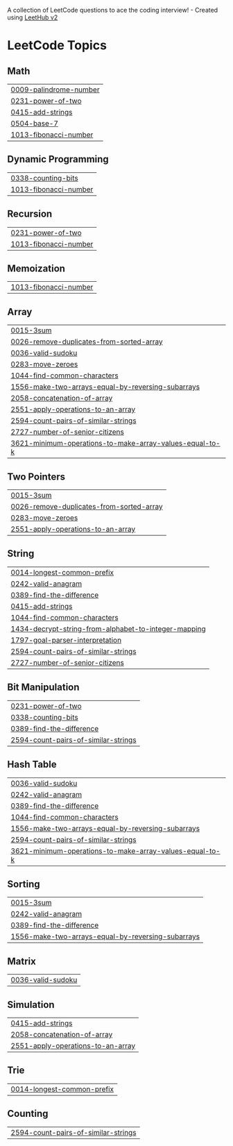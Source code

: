 A collection of LeetCode questions to ace the coding interview! - Created using [LeetHub v2](https://github.com/arunbhardwaj/LeetHub-2.0)
<!---LeetCode Topics Start-->
# LeetCode Topics
## Math
|  |
| ------- |
| [0009-palindrome-number](https://github.com/just-scribblig/Leetcode/tree/master/0009-palindrome-number) |
| [0231-power-of-two](https://github.com/just-scribblig/Leetcode/tree/master/0231-power-of-two) |
| [0415-add-strings](https://github.com/just-scribblig/Leetcode/tree/master/0415-add-strings) |
| [0504-base-7](https://github.com/just-scribblig/Leetcode/tree/master/0504-base-7) |
| [1013-fibonacci-number](https://github.com/just-scribblig/Leetcode/tree/master/1013-fibonacci-number) |
## Dynamic Programming
|  |
| ------- |
| [0338-counting-bits](https://github.com/just-scribblig/Leetcode/tree/master/0338-counting-bits) |
| [1013-fibonacci-number](https://github.com/just-scribblig/Leetcode/tree/master/1013-fibonacci-number) |
## Recursion
|  |
| ------- |
| [0231-power-of-two](https://github.com/just-scribblig/Leetcode/tree/master/0231-power-of-two) |
| [1013-fibonacci-number](https://github.com/just-scribblig/Leetcode/tree/master/1013-fibonacci-number) |
## Memoization
|  |
| ------- |
| [1013-fibonacci-number](https://github.com/just-scribblig/Leetcode/tree/master/1013-fibonacci-number) |
## Array
|  |
| ------- |
| [0015-3sum](https://github.com/just-scribblig/Leetcode/tree/master/0015-3sum) |
| [0026-remove-duplicates-from-sorted-array](https://github.com/just-scribblig/Leetcode/tree/master/0026-remove-duplicates-from-sorted-array) |
| [0036-valid-sudoku](https://github.com/just-scribblig/Leetcode/tree/master/0036-valid-sudoku) |
| [0283-move-zeroes](https://github.com/just-scribblig/Leetcode/tree/master/0283-move-zeroes) |
| [1044-find-common-characters](https://github.com/just-scribblig/Leetcode/tree/master/1044-find-common-characters) |
| [1556-make-two-arrays-equal-by-reversing-subarrays](https://github.com/just-scribblig/Leetcode/tree/master/1556-make-two-arrays-equal-by-reversing-subarrays) |
| [2058-concatenation-of-array](https://github.com/just-scribblig/Leetcode/tree/master/2058-concatenation-of-array) |
| [2551-apply-operations-to-an-array](https://github.com/just-scribblig/Leetcode/tree/master/2551-apply-operations-to-an-array) |
| [2594-count-pairs-of-similar-strings](https://github.com/just-scribblig/Leetcode/tree/master/2594-count-pairs-of-similar-strings) |
| [2727-number-of-senior-citizens](https://github.com/just-scribblig/Leetcode/tree/master/2727-number-of-senior-citizens) |
| [3621-minimum-operations-to-make-array-values-equal-to-k](https://github.com/just-scribblig/Leetcode/tree/master/3621-minimum-operations-to-make-array-values-equal-to-k) |
## Two Pointers
|  |
| ------- |
| [0015-3sum](https://github.com/just-scribblig/Leetcode/tree/master/0015-3sum) |
| [0026-remove-duplicates-from-sorted-array](https://github.com/just-scribblig/Leetcode/tree/master/0026-remove-duplicates-from-sorted-array) |
| [0283-move-zeroes](https://github.com/just-scribblig/Leetcode/tree/master/0283-move-zeroes) |
| [2551-apply-operations-to-an-array](https://github.com/just-scribblig/Leetcode/tree/master/2551-apply-operations-to-an-array) |
## String
|  |
| ------- |
| [0014-longest-common-prefix](https://github.com/just-scribblig/Leetcode/tree/master/0014-longest-common-prefix) |
| [0242-valid-anagram](https://github.com/just-scribblig/Leetcode/tree/master/0242-valid-anagram) |
| [0389-find-the-difference](https://github.com/just-scribblig/Leetcode/tree/master/0389-find-the-difference) |
| [0415-add-strings](https://github.com/just-scribblig/Leetcode/tree/master/0415-add-strings) |
| [1044-find-common-characters](https://github.com/just-scribblig/Leetcode/tree/master/1044-find-common-characters) |
| [1434-decrypt-string-from-alphabet-to-integer-mapping](https://github.com/just-scribblig/Leetcode/tree/master/1434-decrypt-string-from-alphabet-to-integer-mapping) |
| [1797-goal-parser-interpretation](https://github.com/just-scribblig/Leetcode/tree/master/1797-goal-parser-interpretation) |
| [2594-count-pairs-of-similar-strings](https://github.com/just-scribblig/Leetcode/tree/master/2594-count-pairs-of-similar-strings) |
| [2727-number-of-senior-citizens](https://github.com/just-scribblig/Leetcode/tree/master/2727-number-of-senior-citizens) |
## Bit Manipulation
|  |
| ------- |
| [0231-power-of-two](https://github.com/just-scribblig/Leetcode/tree/master/0231-power-of-two) |
| [0338-counting-bits](https://github.com/just-scribblig/Leetcode/tree/master/0338-counting-bits) |
| [0389-find-the-difference](https://github.com/just-scribblig/Leetcode/tree/master/0389-find-the-difference) |
| [2594-count-pairs-of-similar-strings](https://github.com/just-scribblig/Leetcode/tree/master/2594-count-pairs-of-similar-strings) |
## Hash Table
|  |
| ------- |
| [0036-valid-sudoku](https://github.com/just-scribblig/Leetcode/tree/master/0036-valid-sudoku) |
| [0242-valid-anagram](https://github.com/just-scribblig/Leetcode/tree/master/0242-valid-anagram) |
| [0389-find-the-difference](https://github.com/just-scribblig/Leetcode/tree/master/0389-find-the-difference) |
| [1044-find-common-characters](https://github.com/just-scribblig/Leetcode/tree/master/1044-find-common-characters) |
| [1556-make-two-arrays-equal-by-reversing-subarrays](https://github.com/just-scribblig/Leetcode/tree/master/1556-make-two-arrays-equal-by-reversing-subarrays) |
| [2594-count-pairs-of-similar-strings](https://github.com/just-scribblig/Leetcode/tree/master/2594-count-pairs-of-similar-strings) |
| [3621-minimum-operations-to-make-array-values-equal-to-k](https://github.com/just-scribblig/Leetcode/tree/master/3621-minimum-operations-to-make-array-values-equal-to-k) |
## Sorting
|  |
| ------- |
| [0015-3sum](https://github.com/just-scribblig/Leetcode/tree/master/0015-3sum) |
| [0242-valid-anagram](https://github.com/just-scribblig/Leetcode/tree/master/0242-valid-anagram) |
| [0389-find-the-difference](https://github.com/just-scribblig/Leetcode/tree/master/0389-find-the-difference) |
| [1556-make-two-arrays-equal-by-reversing-subarrays](https://github.com/just-scribblig/Leetcode/tree/master/1556-make-two-arrays-equal-by-reversing-subarrays) |
## Matrix
|  |
| ------- |
| [0036-valid-sudoku](https://github.com/just-scribblig/Leetcode/tree/master/0036-valid-sudoku) |
## Simulation
|  |
| ------- |
| [0415-add-strings](https://github.com/just-scribblig/Leetcode/tree/master/0415-add-strings) |
| [2058-concatenation-of-array](https://github.com/just-scribblig/Leetcode/tree/master/2058-concatenation-of-array) |
| [2551-apply-operations-to-an-array](https://github.com/just-scribblig/Leetcode/tree/master/2551-apply-operations-to-an-array) |
## Trie
|  |
| ------- |
| [0014-longest-common-prefix](https://github.com/just-scribblig/Leetcode/tree/master/0014-longest-common-prefix) |
## Counting
|  |
| ------- |
| [2594-count-pairs-of-similar-strings](https://github.com/just-scribblig/Leetcode/tree/master/2594-count-pairs-of-similar-strings) |
<!---LeetCode Topics End-->